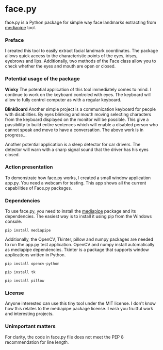 # face.py

face.py is a Python package for simple way face landmarks extracting from [mediapipe](https://github.com/google/mediapipe/tree/master) tool.

### Preface

I created this tool to easily extract facial landmark coordinates.
The package allows quick access to the characteristic points of the eyes, irises, eyebrows and lips.
Additionally, two methods of the Face class allow you to check whether the eyes and mouth are open or closed.

### Potential usage of the package

**Winky**
The potential application of this tool immediately comes to mind. I continue to work on the keyboard controled
with eyes. The keyboard will allow to fully control computer as with a regular keyboard.

**BlinkBoard**
Another simple project is a communication keyboard for people with disabilities. By eyes blinking and mouth moving
selecting characters from the keyboard displayed on the monitor will be possible. This give a passibility to build entire sentences
which will enable a disabled person who cannot speak and move to have a conversation. The above work is in progress...

Another potential application is a sleep detector for car drivers. The detector will warn with a sharp signal
sound that the driver has his eyes closed.

### Action presentation

To demonstrate how face.py works, I created a small window application app.py.
You need a webcam for testing. This app shows all the current capabilities of Face.py packages.

### Dependencies

To use face.py, you need to install the [mediapipe](https://github.com/google/mediapipe/tree/master) package and its dependencies.
The easiest way is to install it using pip from the Windows console.

```
pip install mediapipe
```

Additionally, the OpenCV, Tkinter, pillow and numpy packages are needed to run the app.py test application.
OpenCV and numpy install automatically as mediapipe dependencies.
Tkinter is a package that supports window applications written in Python.

```
pip install opencv-python

pip install tk

pip install pillow
```

### License

Anyone interested can use this tiny tool under the MIT license. I don't know how this relates to the mediapipe package license.
I wish you fruitful work and interesting projects.

### Unimportant matters

For clarity, the code in face.py file does not meet the PEP 8 recommendation for line length.